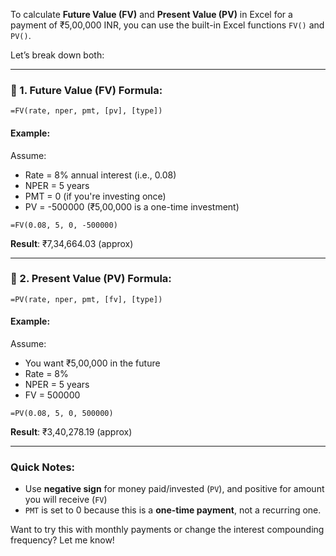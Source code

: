 To calculate **Future Value (FV)** and **Present Value (PV)** in Excel for a payment of ₹5,00,000 INR, you can use the built-in Excel functions `FV()` and `PV()`.

Let’s break down both:

---

### 🧮 1. **Future Value (FV)** Formula:
```
=FV(rate, nper, pmt, [pv], [type])
```

#### Example:
Assume:
- Rate = 8% annual interest (i.e., 0.08)
- NPER = 5 years
- PMT = 0 (if you're investing once)
- PV = -500000 (₹5,00,000 is a one-time investment)

```excel
=FV(0.08, 5, 0, -500000)
```

**Result**: ₹7,34,664.03 (approx)

---

### 🧮 2. **Present Value (PV)** Formula:
```
=PV(rate, nper, pmt, [fv], [type])
```

#### Example:
Assume:
- You want ₹5,00,000 in the future
- Rate = 8%
- NPER = 5 years
- FV = 500000

```excel
=PV(0.08, 5, 0, 500000)
```

**Result**: ₹3,40,278.19 (approx)

---

### Quick Notes:
- Use **negative sign** for money paid/invested (`PV`), and positive for amount you will receive (`FV`)
- `PMT` is set to 0 because this is a **one-time payment**, not a recurring one.

Want to try this with monthly payments or change the interest compounding frequency? Let me know!
